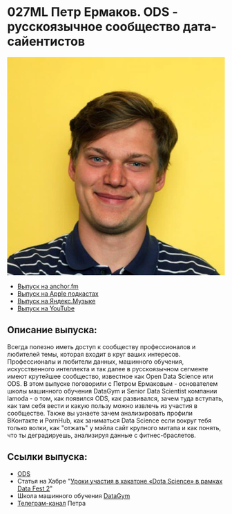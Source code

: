 # 027ML Петр Ермаков. ODS - русскоязычное сообщество дата-сайентистов

<img src="foto/Ermakov.png" width="550"/>

- [Выпуск на anchor.fm](https://anchor.fm/kmsrus/episodes/027-ML----ODS-------e1444kc)
- [Выпуск на Apple подкастах](https://podcasts.apple.com/ru/podcast/machine-learning-podcast/id1495052772?l=en&i=1000528212247)
- [Выпуск на Яндекс.Музыке](https://music.yandex.ru/album/9781458/track/86839834)
- [Выпуск на YouTube](https://youtu.be/vhdJPVc3Uh4)

## Описание выпуска:

Всегда полезно иметь доступ к сообществу профессионалов и любителей темы, которая входит в круг ваших интересов. Профессионалы и любители данных, машинного обучения, искусственного интеллекта и так далее в русскоязычном сегменте имеют крутейшее сообщество, известное как Open Data Science или ODS. В этом выпуске поговорили с Петром Ермаковым - основателем школы машинного обучения DataGym и Senior Data Scientist компании lamoda - о том, как появился ODS, как развивался, зачем туда вступать, как там себя вести и какую пользу можно извлечь из участия в сообществе. Также вы узнаете зачем анализировать профили ВКонтакте и PornHub, как заниматься Data Science если вокруг тебя только волки, как "отжать" у мэйла сайт крупного митапа и как понять, что ты деградируешь, анализируя данные с фитнес-браслетов.

## Ссылки выпуска:

- [ODS](https://ods.ai/)
- Статья на Хабре "[Уроки участия в хакатоне «Dota Science» в рамках Data Fest 2](https://m.habr.com/ru/post/278785/)"
- Школа машинного обучения [DataGym](https://datagym.ru/)
- [Телеграм-канал](http://t.me/powerofdata) Петра
